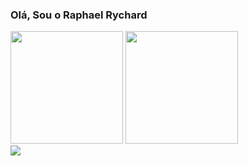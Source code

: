 ### Olá, Sou o Raphael Rychard

<div>
  <img src="https://github-readme-stats.vercel.app/api?username=raphaelrychard&show_icons=true&theme=bear" height = 180em>
  <img src = "https://github-readme-streak-stats.herokuapp.com?user=raphaelrychard&theme=dark&hide_border=true" height= 180em>
</div>

<div>
  <a href="https://www.linkedin.com/in/raphaelrychard/" target="_blank" >
    <img src="https://img.shields.io/badge/LinkedIn-0077B5?style=for-the-badge&logo=linkedin&logoColor=white">
  </a>

</div>
